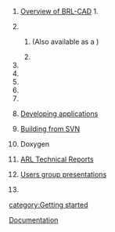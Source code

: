 1.  [Overview of BRL-CAD](Overview "wikilink")
    1.

2.  1.  (Also available as a )

    2.

3.

4.

5.

6.

7.

8.  [Developing applications](Developing_applications "wikilink")

9.  [Building from SVN](Building_from_SVN.md)

10. Doxygen

11. [ARL Technical Reports](ARL_Technical_Reports "wikilink")

12. [Users group presentations](Users_group_presentations "wikilink")

13.

[category:Getting started](category:Getting_started "wikilink")

[Documentation](Category:Documentation "wikilink")
